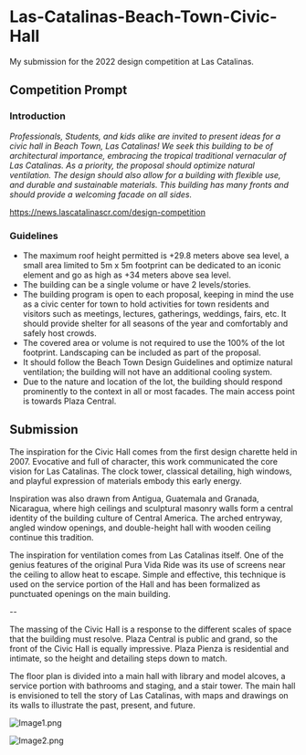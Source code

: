 # Las-Catalinas-Beach-Town-Civic-Hall
My submission for the 2022 design competition at Las Catalinas.

## Competition Prompt
### Introduction
*Professionals, Students, and kids alike are invited to present ideas for a civic hall in Beach Town, Las Catalinas! We seek this building to be of architectural importance, embracing the tropical traditional vernacular of Las Catalinas. As a priority, the proposal should optimize natural ventilation. The design should also allow for a building with flexible use, and durable and sustainable materials. This building has many fronts and should provide a welcoming facade on all sides.*

https://news.lascatalinascr.com/design-competition

### Guidelines
- The maximum roof height permitted is +29.8 meters above sea level, a small area limited to 5m x 5m footprint can be dedicated to an iconic element and go as high as +34 meters above sea level.
- The building can be a single volume or have 2 levels/stories.
- The building program is open to each proposal, keeping in mind the use as a civic center for town to hold activities for town residents and visitors such as meetings, lectures, gatherings, weddings, fairs, etc. It should provide shelter for all seasons of the year and comfortably and safely host crowds.
- The covered area or volume is not required to use the 100% of the lot footprint. Landscaping can be included as part of the proposal.
- It should follow the Beach Town Design Guidelines and optimize natural ventilation; the building will not have an additional cooling system.
- Due to the nature and location of the lot, the building should respond prominently to the context in all or most facades. The main access point is towards Plaza Central.


## Submission
The inspiration for the Civic Hall comes from the first design charette held in 2007. Evocative and full of character, this work communicated the core vision for Las Catalinas. The clock tower, classical detailing, high windows, and playful expression of materials embody this early energy. 

Inspiration was also drawn from Antigua, Guatemala and Granada, Nicaragua, where high ceilings and sculptural masonry walls form a central identity of the building culture of Central America. The arched entryway, angled window openings, and double-height hall with wooden ceiling continue this tradition.

The inspiration for ventilation comes from Las Catalinas itself. One of the genius features of the original Pura Vida Ride was its use of screens near the ceiling to allow heat to escape. Simple and effective, this technique is used on the service portion of the Hall and has been formalized as punctuated openings on the main building.

--

The massing of the Civic Hall is a response to the different scales of space that the building must resolve. Plaza Central is public and grand, so the front of the Civic Hall is equally impressive. Plaza Pienza is residential and intimate, so the height and detailing steps down to match.

The floor plan is divided into a main hall with library and model alcoves, a service portion with bathrooms and staging, and a stair tower. The main hall is envisioned to tell the story of Las Catalinas, with maps and drawings on its walls to illustrate the past, present, and future.

![Image1.png](imgs/21_1219_Final_Layout_Town_Hall_P1.png)

![Image2.png](imgs/21_1219_Final_Layout_Town_Hall_P2.png)
